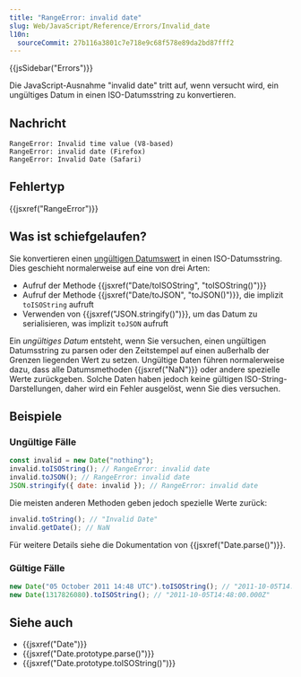 ```yaml
---
title: "RangeError: invalid date"
slug: Web/JavaScript/Reference/Errors/Invalid_date
l10n:
  sourceCommit: 27b116a3801c7e718e9c68f578e89da2bd87fff2
---
```


{{jsSidebar("Errors")}}

Die JavaScript-Ausnahme "invalid date" tritt auf, wenn versucht wird, ein ungültiges Datum in einen ISO-Datumsstring zu konvertieren.

## Nachricht

```plain
RangeError: Invalid time value (V8-based)
RangeError: invalid date (Firefox)
RangeError: Invalid Date (Safari)
```

## Fehlertyp

{{jsxref("RangeError")}}

## Was ist schiefgelaufen?

Sie konvertieren einen [ungültigen Datumswert](/de/docs/Web/JavaScript/Reference/Global_Objects/Date#the_epoch_timestamps_and_invalid_date) in einen ISO-Datumsstring. Dies geschieht normalerweise auf eine von drei Arten:

- Aufruf der Methode {{jsxref("Date/toISOString", "toISOString()")}}
- Aufruf der Methode {{jsxref("Date/toJSON", "toJSON()")}}, die implizit `toISOString` aufruft
- Verwenden von {{jsxref("JSON.stringify()")}}, um das Datum zu serialisieren, was implizit `toJSON` aufruft

Ein _ungültiges Datum_ entsteht, wenn Sie versuchen, einen ungültigen Datumsstring zu parsen oder den Zeitstempel auf einen außerhalb der Grenzen liegenden Wert zu setzen. Ungültige Daten führen normalerweise dazu, dass alle Datumsmethoden {{jsxref("NaN")}} oder andere spezielle Werte zurückgeben. Solche Daten haben jedoch keine gültigen ISO-String-Darstellungen, daher wird ein Fehler ausgelöst, wenn Sie dies versuchen.

## Beispiele

### Ungültige Fälle

```js example-bad
const invalid = new Date("nothing");
invalid.toISOString(); // RangeError: invalid date
invalid.toJSON(); // RangeError: invalid date
JSON.stringify({ date: invalid }); // RangeError: invalid date
```

Die meisten anderen Methoden geben jedoch spezielle Werte zurück:

```js example-bad
invalid.toString(); // "Invalid Date"
invalid.getDate(); // NaN
```

Für weitere Details siehe die Dokumentation von {{jsxref("Date.parse()")}}.

### Gültige Fälle

```js example-good
new Date("05 October 2011 14:48 UTC").toISOString(); // "2011-10-05T14:48:00.000Z"
new Date(1317826080).toISOString(); // "2011-10-05T14:48:00.000Z"
```

## Siehe auch

- {{jsxref("Date")}}
- {{jsxref("Date.prototype.parse()")}}
- {{jsxref("Date.prototype.toISOString()")}}
